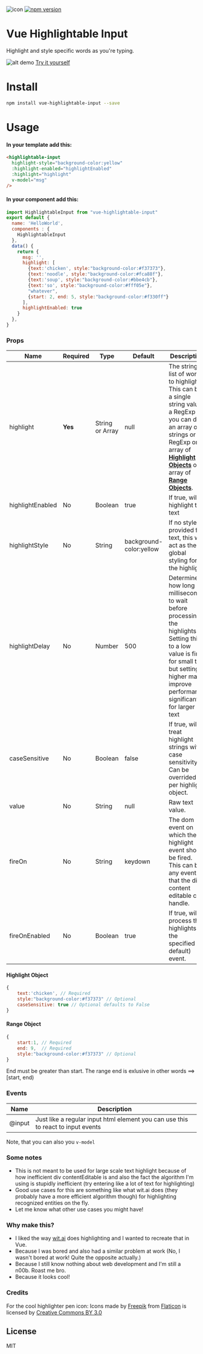![icon](https://github.com/SyedWasiHaider/vue-highlightable-input/blob/master/doc/icon.png)
[![npm version](https://badge.fury.io/js/vue-highlightable-input.svg)](https://badge.fury.io/js/vue-highlightable-input)

# Vue Highlightable Input
Highlight and style specific words as you're typing. 

![alt demo](https://github.com/SyedWasiHaider/vue-highlightable-input/blob/master/doc/demo.gif)
[Try it yourself](https://vue-highlightable-input.surge.sh/)

# Install

```sh
npm install vue-highlightable-input --save
```

# Usage

#### In your template add this:

```html
<highlightable-input 
  highlight-style="background-color:yellow" 
  :highlight-enabled="highlightEnabled" 
  :highlight="highlight" 
  v-model="msg"
/>
```

#### In your component add this:
```javascript
import HighlightableInput from "vue-highlightable-input"
export default {
  name: 'HelloWorld',
  components : {
    HighlightableInput
  },
  data() {
    return {
      msg: '',
      highlight: [
        {text:'chicken', style:"background-color:#f37373"},
        {text:'noodle', style:"background-color:#fca88f"},
        {text:'soup', style:"background-color:#bbe4cb"},
        {text:'so', style:"background-color:#fff05e"},
        "whatever",
        {start: 2, end: 5, style:"background-color:#f330ff"}
      ],
      highlightEnabled: true
    }
  },
}
```

### Props

| Name     | Required  | Type     | Default   | Description       |  Reactive
| ---      | ---   | ---      | ---       | ---               |  ---
| highlight | **Yes**     | String or Array   | null       | The string or list of words to highlight. This can be a single string value, a RegExp or you can do an array of strings or RegExp or array of [**Highlight Objects**](https://github.com/SyedWasiHaider/vue-highlightable-input#highlight-object) or array of [**Range Objects**](https://github.com/SyedWasiHaider/vue-highlightable-input#range-object).  | Yes |
| highlightEnabled  | No     |  Boolean   | true        | If true, will highlight the text | Yes |
| highlightStyle  | No | String  | background-color:yellow     | If no style is provided for text, this will act as the global styling for the highlight. | Yes
| highlightDelay  | No | Number  | 500     | Determines how long in milliseconds to wait before processing the highlights. Setting this to a low value is fine for small text but setting it higher may improve performance significantly for larger text | Yes
| caseSensitive  | No | Boolean  | false     | If true, will treat highlight strings with case sensitivity. Can be overrided per highlight object. | Yes
| value | No | String   | null        | Raw text value. | Yes
| fireOn | No | String   | keydown        | The dom event on which the highlight event should be fired. This can be any event that the div content editable can handle. | No (only because the listener is being added in mounted)
| fireOnEnabled | No | Boolean   | true        | If true, will process the highlights on the specified (or default) event. | No (only because the value is used in the mounted function)

#### Highlight Object
```javascript
{
    text:'chicken', // Required
    style:"background-color:#f37373" // Optional
    caseSensitive: true // Optional defaults to False
}
```

#### Range Object
```javascript
{
    start:1, // Required
    end: 9,  // Required
    style:"background-color:#f37373" // Optional
}
```
End must be greater than start. 
The range end is exlusive in other words ==> [start, end)

### Events

| Name       | Description
| ---        | ---      |
| @input     | Just like a regular input html element you can use this to react to input events

Note, that you can also you `v-model`

### Some notes

* This is not meant to be used for large scale text highlight because of how inefficient div contentEditable is and also the fact the algorithm I'm using is stupidly inefficient (try entering like a lot of text for highlighting)
* Good use cases for this are something like what wit.ai does (they probably have a more efficient algorithm though) for highlighting recognized entities on the fly.
* Let me know what other use cases you might have!

### Why make this?

* I liked the way [wit.ai](https://wit.ai/docs/recipes) does highlighting and I wanted to recreate that in Vue.
* Because I was bored and also had a similar problem at work (No, I wasn't bored at work! Quite the opposite actually.)
* Because I still know nothing about web development and I'm still a n00b. Roast me bro.
* Because it looks cool!

### Credits

For the cool highlighter pen icon:
Icons made by [Freepik](http://www.freepik.com) from [Flaticon](https://www.flaticon.com/) is licensed by [Creative Commons BY 3.0](http://creativecommons.org/licenses/by/3.0/) 

License
----

MIT